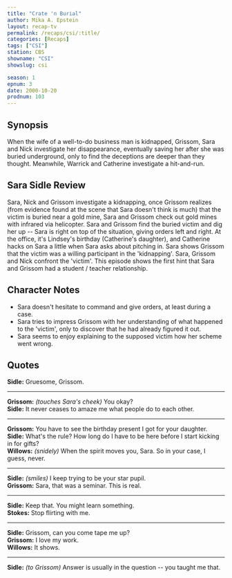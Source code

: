 ```yaml
---
title: "Crate 'n Burial"
author: Mika A. Epstein
layout: recap-tv
permalink: /recaps/csi/:title/
categories: [Recaps]
tags: ["CSI"]
station: CBS
showname: "CSI"
showslug: csi

season: 1
epnum: 3
date: 2000-10-20
prodnum: 103  
---
```


## Synopsis

When the wife of a well-to-do business man is kidnapped, Grissom, Sara and Nick investigate her disappearance, eventually saving her after she was buried underground, only to find the deceptions are deeper than they thought. Meanwhile, Warrick and Catherine investigate a hit-and-run.

## Sara Sidle Review

Sara, Nick and Grissom investigate a kidnapping, once Grissom realizes (from evidence found at the scene that Sara doesn't think is much) that the victim is buried near a gold mine, Sara and Grissom check out gold mines with infrared via helicopter. Sara and Grissom find the buried victim and dig her up -- Sara is right on top of the situation, giving orders left and right. At the office, it's Lindsey's birthday (Catherine's daughter), and Catherine hacks on Sara a little when Sara asks about pitching in. Sara shows Grissom that the victim was a willing participant in the 'kidnapping'. Sara, Grissom and Nick confront the 'victim'. This episode shows the first hint that Sara and Grissom had a student / teacher relationship.

## Character Notes

* Sara doesn't hesitate to command and give orders, at least during a case.  
* Sara tries to impress Grissom with her understanding of what happened to the 'victim', only to discover that he had already figured it out.  
* Sara seems to enjoy explaining to the supposed victim how her scheme went wrong.

## Quotes

**Sidle:** Gruesome, Grissom.  

- - -

**Grissom:** _(touches Sara's cheek)_ You okay?  
**Sidle:** It never ceases to amaze me what people do to each other.  

- - -

**Grissom:** You have to see the birthday present I got for your daughter.  
**Sidle:** What's the rule? How long do I have to be here before I start kicking in for gifts?  
**Willows:** _(snidely)_ When the spirit moves you, Sara. So in your case, I guess, never.  

- - -

**Sidle:** _(smiles)_ I keep trying to be your star pupil.  
**Grissom:** Sara, that was a seminar. This is real.  

- - -

**Sidle:** Keep that. You might learn something.  
**Stokes:** Stop flirting with me.  

- - -

**Sidle:** Grissom, can you come tape me up?  
**Grissom:** I love my work.  
**Willows:** It shows.  

- - -

**Sidle:** _(to Grissom)_ Answer is usually in the question -- you taught me that.

